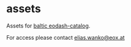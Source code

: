 # assets
Assets for [baltic eodash-catalog](https://github.com/baltic-gtif/baltic-catalog). 

For access please contact elias.wanko@eox.at
